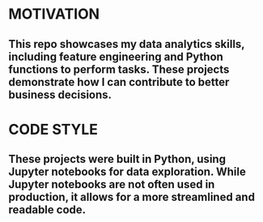 
<h1>MOTIVATION</h1>

<h2>This repo showcases my data analytics skills, including feature engineering and Python functions to perform tasks. These projects demonstrate how I can contribute to better business decisions.</h2>

<h1>CODE STYLE</h1>

<h2>These projects were built in Python, using Jupyter notebooks for data exploration. While Jupyter notebooks are not often used in production, it allows for a more streamlined and readable code.</h2>



